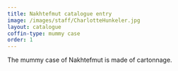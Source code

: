 ```yaml
---
title: Nakhtefmut catalogue entry
image: /images/staff/CharlotteHunkeler.jpg
layout: catalogue
coffin-type: mummy case
order: 1
---
```


The mummy case of Nakhtefmut is made of cartonnage.


